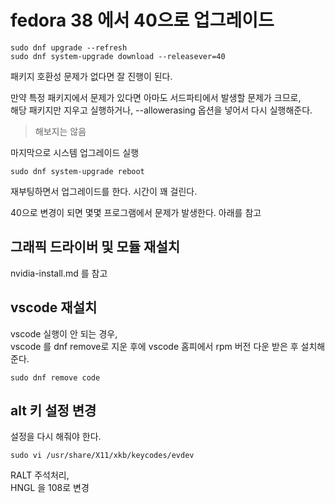 # fedora 38 에서 40으로 업그레이드
```
sudo dnf upgrade --refresh
sudo dnf system-upgrade download --releasever=40
```
패키지 호환성 문제가 없다면 잘 진행이 된다.

만약 특정 패키지에서 문제가 있다면 아마도 서드파티에서 발생할 문제가 크므로,   
해당 패키지만 지우고 실행하거나, --allowerasing 옵션을 넣어서 다시 실행해준다.
> 해보지는 않음

마지막으로 시스템 업그레이드 실행
```
sudo dnf system-upgrade reboot
```
재부팅하면서 업그레이드를 한다. 시간이 꽤 걸린다.

40으로 변경이 되면 몇몇 프로그램에서 문제가 발생한다. 아래를 참고   

## 그래픽 드라이버 및 모듈 재설치
nvidia-install.md 를 참고

## vscode 재설치
vscode 실행이 안 되는 경우,  
vscode 를 dnf remove로 지운 후에 vscode 홈피에서 rpm 버전 다운 받은 후 설치해준다.

```
sudo dnf remove code
```

## alt 키 설정 변경
설정을 다시 해줘야 한다.  
```
sudo vi /usr/share/X11/xkb/keycodes/evdev 
```

RALT 주석처리,   
HNGL 을 108로 변경

